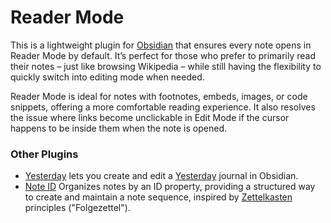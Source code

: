 # Reader Mode

This is a lightweight plugin for [Obsidian](https://obsidian.md) that ensures every note opens in Reader Mode by default. It’s perfect for those who prefer to primarily read their notes – just like browsing Wikipedia – while still having the flexibility to quickly switch into editing mode when needed.

Reader Mode is ideal for notes with footnotes, embeds, images, or code snippets, offering a more comfortable reading experience. It also resolves the issue where links become unclickable in Edit Mode if the cursor happens to be inside them when the note is opened.

### Other Plugins

- [Yesterday](https://github.com/dominikmayer/obsidian-yesterday) lets you create and edit a [Yesterday](https://www.yesterday.md) journal in Obsidian.
- [Note ID](https://github.com/dominikmayer/obsidian-note-id) Organizes notes by an ID property, providing a structured way to create and maintain a note sequence, inspired by [Zettelkasten](https://zettelkasten.de/introduction/) principles ("Folgezettel").
